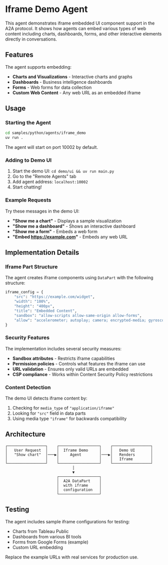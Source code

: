 # Iframe Demo Agent

This agent demonstrates iframe embedded UI component support in the A2A protocol. It shows how agents can embed various types of web content including charts, dashboards, forms, and other interactive elements directly in conversations.

## Features

The agent supports embedding:
- **Charts and Visualizations** - Interactive charts and graphs
- **Dashboards** - Business intelligence dashboards
- **Forms** - Web forms for data collection
- **Custom Web Content** - Any web URL as an embedded iframe

## Usage

### Starting the Agent

```bash
cd samples/python/agents/iframe_demo
uv run .
```

The agent will start on port 10002 by default.

### Adding to Demo UI

1. Start the demo UI: `cd demo/ui && uv run main.py`
2. Go to the "Remote Agents" tab
3. Add agent address: `localhost:10002`
4. Start chatting!

### Example Requests

Try these messages in the demo UI:

- **"Show me a chart"** - Displays a sample visualization
- **"Show me a dashboard"** - Shows an interactive dashboard
- **"Show me a form"** - Embeds a web form
- **"Embed https://example.com"** - Embeds any web URL

## Implementation Details

### Iframe Part Structure

The agent creates iframe components using `DataPart` with the following structure:

```python
iframe_config = {
    "src": "https://example.com/widget",
    "width": "100%",
    "height": "400px", 
    "title": "Embedded Content",
    "sandbox": "allow-scripts allow-same-origin allow-forms",
    "allow": "accelerometer; autoplay; camera; encrypted-media; gyroscope; picture-in-picture"
}
```

### Security Features

The implementation includes several security measures:

- **Sandbox attributes** - Restricts iframe capabilities
- **Permission policies** - Controls what features the iframe can use
- **URL validation** - Ensures only valid URLs are embedded
- **CSP compliance** - Works within Content Security Policy restrictions

### Content Detection

The demo UI detects iframe content by:
1. Checking for `media_type` of `"application/iframe"`
2. Looking for `"src"` field in data parts
3. Using media type `"iframe"` for backwards compatibility

## Architecture

```
┌─────────────────┐    ┌──────────────────┐    ┌─────────────────┐
│   User Request  │    │  Iframe Demo     │    │   Demo UI       │
│   "Show chart"  │───▶│     Agent        │───▶│   Renders       │
│                 │    │                  │    │   Iframe        │
└─────────────────┘    └──────────────────┘    └─────────────────┘
                              │
                              ▼
                       ┌──────────────────┐
                       │  A2A DataPart    │
                       │  with iframe     │
                       │  configuration   │
                       └──────────────────┘
```

## Testing

The agent includes sample iframe configurations for testing:

- Charts from Tableau Public
- Dashboards from various BI tools  
- Forms from Google Forms (example)
- Custom URL embedding

Replace the example URLs with real services for production use.